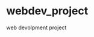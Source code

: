 # webdev_project
web devolpment project
<img href="file:///D:/my%20personal%20drive/OneDrive/Desktop/Code/project/webdev_project/Apple%20clone/index.html">
